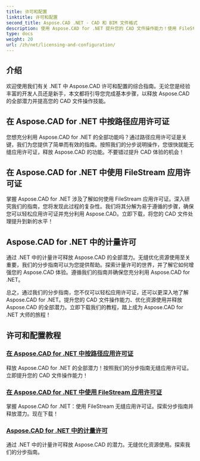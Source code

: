 ```yaml
---
title: 许可和配置
linktitle: 许可和配置
second_title: Aspose.CAD .NET - CAD 和 BIM 文件格式
description: 使用 Aspose.CAD for .NET 提升您的 CAD 文件操作能力！使用 FileStream 或按照我们的分步教程的路径无缝应用许可证。
type: docs
weight: 20
url: /zh/net/licensing-and-configuration/
---
```


## 介绍

欢迎使用我们有关 .NET 中 Aspose.CAD 许可和配置的综合指南。无论您是经验丰富的开发人员还是新手，本文都将引导您完成基本步骤，以释放 Aspose.CAD 的全部潜力并提高您的 CAD 文件操作技能。

## 在 Aspose.CAD for .NET 中按路径应用许可证

您想充分利用 Aspose.CAD for .NET 的全部功能吗？通过路径应用许可证是关键，我们为您提供了简单而有效的指南。按照我们的分步说明操作，您很快就能无缝应用许可证，释放 Aspose.CAD 的功能。不要错过提升 CAD 体验的机会！

## 在 Aspose.CAD for .NET 中使用 FileStream 应用许可证

掌握 Aspose.CAD for .NET 涉及了解如何使用 FileStream 应用许可证。深入研究我们的指南，您将发现此过程的复杂性。我们将其分解为易于遵循的步骤，确保您可以轻松应用许可证并充分利用 Aspose.CAD。立即下载，将您的 CAD 文件处理提升到新的水平！

## Aspose.CAD for .NET 中的计量许可

通过 .NET 中的计量许可释放 Aspose.CAD 的全部潜力。无缝优化资源使用至关重要，我们的分步指南可以为您提供帮助。探索计量许可的世界，并了解它如何增强您的 Aspose.CAD 体验。遵循我们的指南并确保您充分利用 Aspose.CAD for .NET。

总之，通过我们的分步指南，您不仅可以轻松应用许可证，还可以更深入地了解 Aspose.CAD for .NET。提升您的 CAD 文件操作能力、优化资源使用并释放 Aspose.CAD 的全部潜力。立即下载我们的教程，踏上成为 Aspose.CAD for .NET 大师的旅程！
## 许可和配置教程
### [在 Aspose.CAD for .NET 中按路径应用许可证](./apply-license-by-path/)
 释放 Aspose.CAD for .NET 的全部潜力！按照我们的分步指南无缝应用许可证。立即提升您的 CAD 文件操作能力！
### [在 Aspose.CAD for .NET 中使用 FileStream 应用许可证](./apply-license-using-filestream/)
掌握 Aspose.CAD for .NET：使用 FileStream 无缝应用许可证。探索分步指南并释放潜力。现在下载！
### [Aspose.CAD for .NET 中的计量许可](./metered-licensing/)
通过 .NET 中的计量许可释放 Aspose.CAD 的潜力。无缝优化资源使用。探索我们的分步指南。